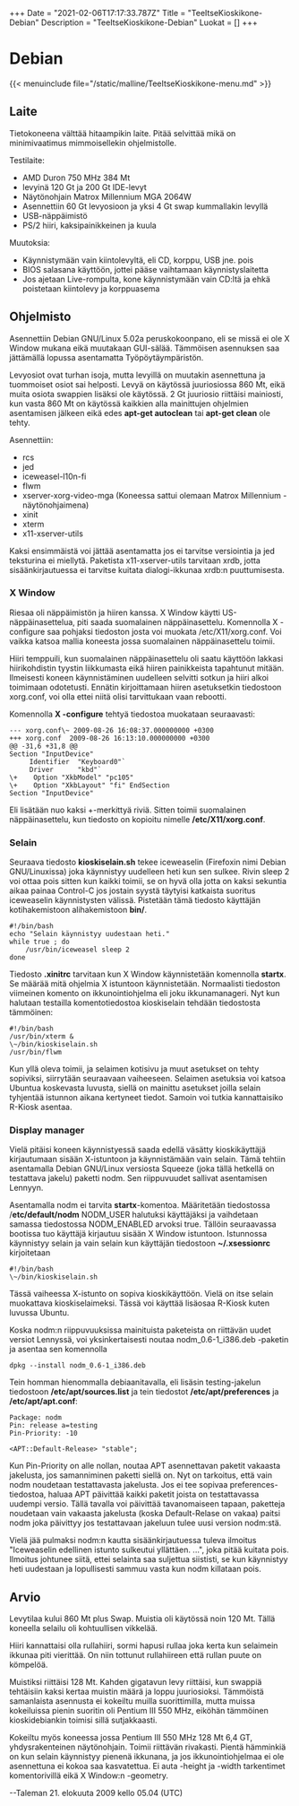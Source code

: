 +++
Date = "2021-02-06T17:17:33.787Z"
Title = "TeeItseKioskikone-Debian"
Description = "TeeItseKioskikone-Debian"
Luokat = []
+++

Debian
======

{{< menuinclude file="/static/malline/TeeItseKioskikone-menu.md" >}}

Laite
-----

Tietokoneena välttää hitaampikin laite. Pitää selvittää mikä on
minimivaatimus mimmoisellekin ohjelmistolle.

Testilaite:

-   AMD Duron 750 MHz 384 Mt
-   levyinä 120 Gt ja 200 Gt IDE-levyt
-   Näytönohjain Matrox Millennium MGA 2064W
-   Asennettiin 60 Gt levyosioon ja yksi 4 Gt swap kummallakin levyllä
-   USB-näppäimistö
-   PS/2 hiiri, kaksipainikkeinen ja kuula

Muutoksia:

-   Käynnistymään vain kiintolevyltä, eli CD, korppu, USB jne. pois
-   BIOS salasana käyttöön, jottei pääse vaihtamaan käynnistyslaitetta
-   Jos ajetaan Live-rompulta, kone käynnistymään vain CD:ltä ja ehkä
    poistetaan kiintolevy ja korppuasema

Ohjelmisto
----------

Asennettiin Debian GNU/Linux 5.02a peruskokoonpano, eli se missä ei ole
X Window mukana eikä muutakaan GUI-sälää. Tämmöisen asennuksen saa
jättämällä lopussa asentamatta Työpöytäympäristön.

Levyosiot ovat turhan isoja, mutta levyillä on muutakin asennettuna ja
tuommoiset osiot sai helposti. Levyä on käytössä juuriosiossa 860 Mt,
eikä muita osiota swappien lisäksi ole käytössä. 2 Gt juuriosio
riittäisi mainiosti, kun vasta 860 Mt on käytössä kaikkien alla
mainittujen ohjelmien asentamisen jälkeen eikä edes **apt-get
autoclean** tai **apt-get clean** ole tehty.

Asennettiin:

-   rcs
-   jed
-   iceweasel-l10n-fi
-   flwm
-   xserver-xorg-video-mga (Koneessa sattui olemaan Matrox Millennium
    -näytönohjaimena)
-   xinit
-   xterm
-   x11-xserver-utils

Kaksi ensimmäistä voi jättää asentamatta jos ei tarvitse versiointia ja
jed teksturina ei miellytä. Paketista x11-xserver-utils tarvitaan xrdb,
jotta sisäänkirjautuessa ei tarvitse kuitata dialogi-ikkunaa xrdb:n
puuttumisesta.

### X Window

Riesaa oli näppäimistön ja hiiren kanssa. X Window käytti
US-näppäinasettelua, piti saada suomalainen näppäinasettelu. Komennolla
X -configure saa pohjaksi tiedoston josta voi muokata
/etc/X11/xorg.conf. Voi vaikka katsoa mallia koneesta jossa suomalainen
näppäinasettelu toimii.

Hiiri temppuili, kun suomalainen näppäinasettelu oli saatu käyttöön
lakkasi hiirikohdistin tyystin liikkumasta eikä hiiren painikkeista
tapahtunut mitään. Ilmeisesti koneen käynnistäminen uudelleen selvitti
sotkun ja hiiri alkoi toimimaan odotetusti. Ennätin kirjoittamaan hiiren
asetuksetkin tiedostoon xorg.conf, voi olla ettei niitä olisi
tarvittukaan vaan rebootti.

Komennolla **X -configure** tehtyä tiedostoa muokataan seuraavasti:
```
--- xorg.conf\~ 2009-08-26 16:08:37.000000000 +0300
+++ xorg.conf  2009-08-26 16:13:10.000000000 +0300
@@ -31,6 +31,8 @@
Section "InputDevice"
     Identifier  "Keyboard0"`  
     Driver      "kbd"`
\+    Option "XkbModel" "pc105"
\+    Option "XkbLayout" "fi" EndSection
Section "InputDevice"
```

Eli lisätään nuo kaksi +-merkittyä riviä. Sitten toimii suomalainen
näppäinasettelu, kun tiedosto on kopioitu nimelle
**/etc/X11/xorg.conf**.

### Selain

Seuraava tiedosto **kioskiselain.sh** tekee iceweaselin (Firefoxin nimi
Debian GNU/Linuxissa) joka käynnistyy uudelleen heti kun sen sulkee.
Rivin sleep 2 voi ottaa pois sitten kun kaikki toimii, se on hyvä olla
jotta on kaksi sekuntia aikaa painaa Control-C jos jostain syystä
täytyisi katkaista suoritus iceweaselin käynnistysten välissä. Pistetään
tämä tiedosto käyttäjän kotihakemistoon alihakemistoon **bin/**.

```
#!/bin/bash
echo "Selain käynnistyy uudestaan heti."
while true ; do
    /usr/bin/iceweasel sleep 2
done
```

Tiedosto **.xinitrc** tarvitaan kun X Window käynnistetään komennolla
**startx**. Se määrää mitä ohjelmia X istuntoon käynnistetään.
Normaalisti tiedoston viimeinen komento on ikkunointiohjelma eli joku
ikkunamanageri. Nyt kun halutaan testailla komentotiedostoa kioskiselain
tehdään tiedostosta tämmöinen:

```
#!/bin/bash
/usr/bin/xterm &
\~/bin/kioskiselain.sh
/usr/bin/flwm
```

Kun yllä oleva toimii, ja selaimen kotisivu ja muut asetukset on tehty
sopiviksi, siirrytään seuraavaan vaiheeseen. Selaimen asetuksia voi
katsoa Ubuntua koskevasta luvusta, siellä on mainittu asetukset joilla
selain tyhjentää istunnon aikana kertyneet tiedot. Samoin voi tutkia
kannattaisiko R-Kiosk asentaa.

### Display manager

Vielä pitäisi koneen käynnistyessä saada edellä väsätty kioskikäyttäjä
kirjautumaan sisään X-istuntoon ja käynnistämään vain selain. Tämä
tehtiin asentamalla Debian GNU/Linux versiosta Squeeze (joka tällä
hetkellä on testattava jakelu) paketti nodm. Sen riippuvuudet sallivat
asentamisen Lennyyn.

Asentamalla nodm ei tarvita **startx**-komentoa. Määritetään tiedostossa
/**etc/default/nodm** NODM_USER halutuksi käyttäjäksi ja vaihdetaan
samassa tiedostossa NODM_ENABLED arvoksi true. Tällöin seuraavassa
bootissa tuo käyttäjä kirjautuu sisään X Window istuntoon. Istunnossa
käynnistyy selain ja vain selain kun käyttäjän tiedostoon
**\~/.xsessionrc** kirjoitetaan

```
#!/bin/bash
\~/bin/kioskiselain.sh
```

Tässä vaiheessa X-istunto on sopiva kioskikäyttöön. Vielä on itse selain
muokattava kioskiselaimeksi. Tässä voi käyttää lisäosaa R-Kiosk kuten
luvussa Ubuntu.

Koska nodm:n riippuvuuksissa mainituista paketeista on riittävän uudet
versiot Lennyssä, voi yksinkertaisesti noutaa nodm_0.6-1_i386.deb
-paketin ja asentaa sen komennolla

```
dpkg --install nodm_0.6-1_i386.deb
```

Tein homman hienommalla debiaanitavalla, eli lisäsin testing-jakelun
tiedostoon **/etc/apt/sources.list** ja tein tiedostot
**/etc/apt/preferences** ja **/etc/apt/apt.conf**:

```
Package: nodm
Pin: release a=testing
Pin-Priority: -10

<APT::Default-Release> "stable";
```

Kun Pin-Priority on alle nollan, noutaa APT asennettavan paketit
vakaasta jakelusta, jos samanniminen paketti siellä on. Nyt on
tarkoitus, että vain nodm noudetaan testattavasta jakelusta. Jos ei tee
sopivaa preferences-tiedostoa, haluaa APT päivittää kaikki paketit
joista on testattavassa uudempi versio. Tällä tavalla voi päivittää
tavanomaiseen tapaan, paketteja noudetaan vain vakaasta jakelusta (koska
Default-Relase on vakaa) paitsi nodm joka päivittyy jos testattavaan
jakeluun tulee uusi version nodm:stä.

Vielä jää pulmaksi nodm:n kautta sisäänkirjautuessa tuleva ilmoitus
"Iceweaselin edellinen istunto sulkeutui yllättäen. ...", joka pitää
kuitata pois. Ilmoitus johtunee siitä, ettei selainta saa suljettua
siististi, se kun käynnistyy heti uudestaan ja lopullisesti sammuu vasta
kun nodm killataan pois.

Arvio
-----

Levytilaa kului 860 Mt plus Swap. Muistia oli käytössä noin 120 Mt.
Tällä koneella selailu oli kohtuullisen vikkelää.

Hiiri kannattaisi olla rullahiiri, sormi hapusi rullaa joka kerta kun
selaimein ikkunaa piti vierittää. On niin tottunut rullahiireen että
rullan puute on kömpelöä.

Muistiksi riittäisi 128 Mt. Kahden gigatavun levy riittäisi, kun swappiä
tehtäisiin kaksi kertaa muistin määrä ja loppu juuriosioksi. Tämmöistä
samanlaista asennusta ei kokeiltu muilla suorittimilla, mutta muissa
kokeiluissa pienin suoritin oli Pentium III 550 MHz, eiköhän tämmöinen
kioskidebiankin toimisi sillä sutjakkaasti.

Kokeiltu myös koneessa jossa Pentium III 550 MHz 128 Mt 6,4 GT,
yhdysrakenteinen näytönohjain. Toimii riittävän rivakasti. Pientä
hämminkiä on kun selain käynnistyy pienenä ikkunana, ja jos
ikkunointiohjelmaa ei ole asennettuna ei kokoa saa kasvatettua. Ei auta
-height ja -width tarkentimet komentorivillä eikä X Window:n -geometry.

--Taleman 21. elokuuta 2009 kello 05.04 (UTC)

